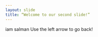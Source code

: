 ```yaml
---
layout: slide
title: “Welcome to our second slide!”
---
```

iam salman
Use the left arrow to go back!
